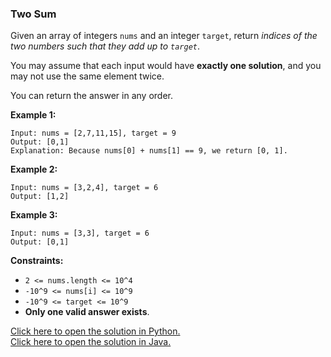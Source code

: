 ### Two Sum

Given an array of integers `nums` and an integer `target`, return *indices of the two numbers such that they add up to `target`*.

You may assume that each input would have **exactly one solution**, and you may not use the same element twice.

You can return the answer in any order.

**Example 1:**
```
Input: nums = [2,7,11,15], target = 9
Output: [0,1]
Explanation: Because nums[0] + nums[1] == 9, we return [0, 1].
```

**Example 2:**
```
Input: nums = [3,2,4], target = 6
Output: [1,2]
```
**Example 3:**
```
Input: nums = [3,3], target = 6
Output: [0,1]
```

**Constraints:**

 - `2 <= nums.length <= 10^4`
 - `-10^9 <= nums[i] <= 10^9`
 - `-10^9 <= target <= 10^9`
 - **Only one valid answer exists**.

[Click here to open the solution in Python.](/Two%20Sum/Solution.py)  
[Click here to open the solution in Java.](/Two%20Sum/Solution.java)